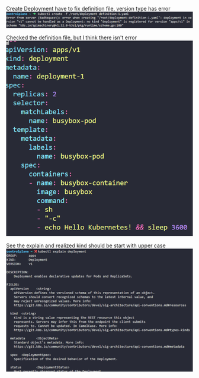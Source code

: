 Create Deployment
have to fix definition file, version type has error
![alt text](image-21.png)

Checked the definition file, but I think there isn't error
![alt text](image-22.png)

See the explain and realized kind should be start with upper case
![alt text](image-23.png)
